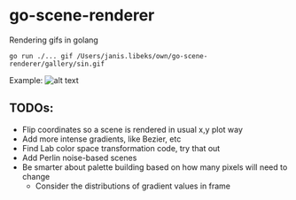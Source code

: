 # go-scene-renderer
Rendering gifs in golang


`go run ./... gif /Users/janis.libeks/own/go-scene-renderer/gallery/sin.gif`

Example:
![alt text](https://github.com/libeks/go-scene-renderer/blob/main/gallery/sin.gif)

## TODOs:
* Flip coordinates so a scene is rendered in usual x,y plot way
* Add more intense gradients, like Bezier, etc
* Find Lab color space transformation code, try that out
* Add Perlin noise-based scenes
* Be smarter about palette building based on how many pixels will need to change
	* Consider the distributions of gradient values in frame